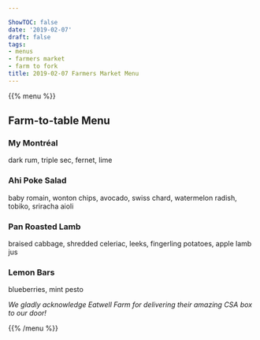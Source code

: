 ```yaml
---

ShowTOC: false
date: '2019-02-07'
draft: false
tags:
- menus
- farmers market
- farm to fork
title: 2019-02-07 Farmers Market Menu
---
```


{{% menu %}}

## Farm\-to\-table Menu

### My Montréal

dark rum, triple sec, fernet, lime

### Ahi Poke Salad

baby romain, wonton chips, avocado, swiss chard,
watermelon radish, tobiko, sriracha aioli

### Pan Roasted Lamb

braised cabbage, shredded celeriac, leeks,
fingerling potatoes, apple lamb jus

### Lemon Bars

blueberries, mint pesto


*We gladly acknowledge Eatwell Farm for*
*delivering their amazing CSA box to our door\!*

{{% /menu %}}
